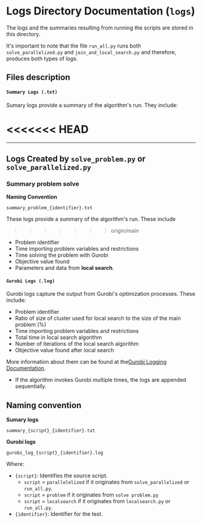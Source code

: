 
# Logs Directory Documentation (`logs`)

The logs and the summaries resulting from running the scripts are stored in this directory.

It's important to note that the file `run_all.py` runs both `solve_parallelized.py` and `join_and_local_search.py` and therefore, produces both types of *logs*.

## Files description

#### **`Summary Logs (.txt)`**

Sumary logs provide a summary of the algorithm's run. They include: 

<<<<<<< HEAD
=======
---
## Logs Created by `solve_problem.py` or `solve_parallelized.py`
### **Summary problem solve**
**Naming Convention**
```
summary_problem_{identifier}.txt
```
These logs provide a summary of the algorithm's run. These include
>>>>>>> origin/main
- Problem identifier
- Time importing problem variables and restrictions
- Time solving the problem with Gurobi
- Objective value found
- Parameters and data from **local search**.

#### **`Gurobi Logs (.log)`**


Gurobi logs capture the output from Gurobi's optimization processes. These include:
- Problem identifier
- Ratio of size of cluster used for local search to the size of the main problem (%)
- Time importing problem variables and restrictions
- Total time in local search algorithm
- Number of iterations of the local search algorithm
- Objective value found after local search


More information about them can be found at the[Gurobi Logging Documentation](https://docs.gurobi.com/projects/optimizer/en/current/concepts/logging.html).
- If the algorithm invokes Gurobi multiple times, the logs are appended sequentially.  


## **Naming convention**

**Sumary logs**
```
summary_{script}_{identifier}.txt
```
**Gurobi logs**

```
gurobi_log_{script}_{identifier}.log
```

Where:

- `{script}`: Identifies the source script.
    - `script` = `parallelelized` if it originates from `solve_parallelized` or `run_all.py`.
    - `script` = `problem` if it originates from `solve problem.py`
    - `script` = `localsearch` if it originates from `localsearch.py` or `run_all.py`.
- `{identifier}`: Identifier for the test.